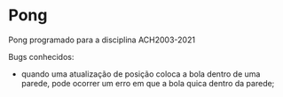 # Pong
Pong programado para a disciplina ACH2003-2021


Bugs conhecidos:

- quando uma atualização de posição coloca a bola dentro de uma parede, pode ocorrer um erro em que a bola quica dentro da parede;

